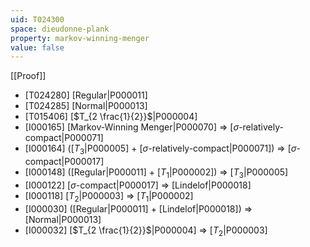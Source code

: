 ```yaml
---
uid: T024300
space: dieudonne-plank
property: markov-winning-menger
value: false
---
```

[[Proof]]

* [T024280] [Regular|P000011]
* [T024285] [Normal|P000013]
* [T015406] [$T_{2 \frac{1}{2}}$|P000004]
* [I000165] [Markov-Winning Menger|P000070] => [$\sigma$-relatively-compact|P000071]
* [I000164] ([$T_3$|P000005] + [$\sigma$-relatively-compact|P000071]) => [$\sigma$-compact|P000017]
* [I000148] ([Regular|P000011] + [$T_1$|P000002]) => [$T_3$|P000005]
* [I000122] [$\sigma$-compact|P000017] => [Lindelof|P000018]
* [I000118] [$T_2$|P000003] => [$T_1$|P000002]
* [I000030] ([Regular|P000011] + [Lindelof|P000018]) => [Normal|P000013]
* [I000032] [$T_{2 \frac{1}{2}}$|P000004] => [$T_2$|P000003]

